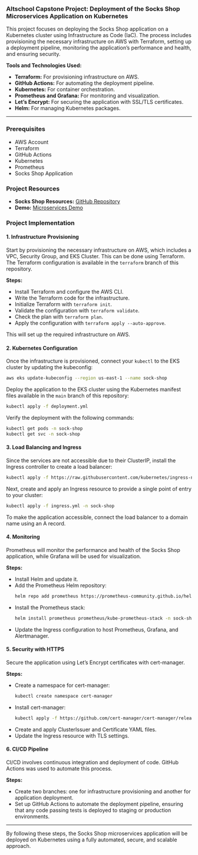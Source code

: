 ### Altschool Capstone Project: Deployment of the Socks Shop Microservices Application on Kubernetes

This project focuses on deploying the Socks Shop application on a Kubernetes cluster using Infrastructure as Code (IaC). The process includes provisioning the necessary infrastructure on AWS with Terraform, setting up a deployment pipeline, monitoring the application’s performance and health, and ensuring security.

**Tools and Technologies Used:**

- **Terraform:** For provisioning infrastructure on AWS.
- **GitHub Actions:** For automating the deployment pipeline.
- **Kubernetes:** For container orchestration.
- **Prometheus and Grafana:** For monitoring and visualization.
- **Let’s Encrypt:** For securing the application with SSL/TLS certificates.
- **Helm:** For managing Kubernetes packages.

---

### Prerequisites

- AWS Account
- Terraform
- GitHub Actions
- Kubernetes
- Prometheus
- Socks Shop Application

### Project Resources

- **Socks Shop Resources:** [GitHub Repository](https://github.com/microservices-demo/microservices-demo.github.io)
- **Demo:** [Microservices Demo](https://github.com/microservices-demo/microservices-demo/tree/master)

### Project Implementation

#### 1. **Infrastructure Provisioning**

Start by provisioning the necessary infrastructure on AWS, which includes a VPC, Security Group, and EKS Cluster. This can be done using Terraform. The Terraform configuration is available in the `terraform` branch of this repository.

**Steps:**
- Install Terraform and configure the AWS CLI.
- Write the Terraform code for the infrastructure.
- Initialize Terraform with `terraform init`.
- Validate the configuration with `terraform validate`.
- Check the plan with `terraform plan`.
- Apply the configuration with `terraform apply --auto-approve`.

This will set up the required infrastructure on AWS.

#### 2. **Kubernetes Configuration**

Once the infrastructure is provisioned, connect your `kubectl` to the EKS cluster by updating the kubeconfig:

```bash
aws eks update-kubeconfig --region us-east-1 --name sock-shop
```

Deploy the application to the EKS cluster using the Kubernetes manifest files available in the `main` branch of this repository:

```bash
kubectl apply -f deployment.yml
```

Verify the deployment with the following commands:

```bash
kubectl get pods -n sock-shop
kubectl get svc -n sock-shop
```

#### 3. **Load Balancing and Ingress**

Since the services are not accessible due to their ClusterIP, install the Ingress controller to create a load balancer:

```bash
kubectl apply -f https://raw.githubusercontent.com/kubernetes/ingress-nginx/controller-v1.11.1/deploy/static/provider/aws/deploy.yaml
```

Next, create and apply an Ingress resource to provide a single point of entry to your cluster:

```bash
kubectl apply -f ingress.yml -n sock-shop
```

To make the application accessible, connect the load balancer to a domain name using an A record.

#### 4. **Monitoring**

Prometheus will monitor the performance and health of the Socks Shop application, while Grafana will be used for visualization.

**Steps:**
- Install Helm and update it.
- Add the Prometheus Helm repository:
  ```bash
  helm repo add prometheus https://prometheus-community.github.io/helm-charts
  ```
- Install the Prometheus stack:
  ```bash
  helm install prometheus prometheus/kube-prometheus-stack -n sock-shop
  ```
- Update the Ingress configuration to host Prometheus, Grafana, and Alertmanager.

#### 5. **Security with HTTPS**

Secure the application using Let’s Encrypt certificates with cert-manager.

**Steps:**
- Create a namespace for cert-manager:
  ```bash
  kubectl create namespace cert-manager
  ```
- Install cert-manager:
  ```bash
  kubectl apply -f https://github.com/cert-manager/cert-manager/releases/download/v1.15.2/cert-manager.yaml
  ```
- Create and apply ClusterIssuer and Certificate YAML files.
- Update the Ingress resource with TLS settings.

#### 6. **CI/CD Pipeline**

CI/CD involves continuous integration and deployment of code. GitHub Actions was used to automate this process.

**Steps:**
- Create two branches: one for infrastructure provisioning and another for application deployment.
- Set up GitHub Actions to automate the deployment pipeline, ensuring that any code passing tests is deployed to staging or production environments.

---

By following these steps, the Socks Shop microservices application will be deployed on Kubernetes using a fully automated, secure, and scalable approach.